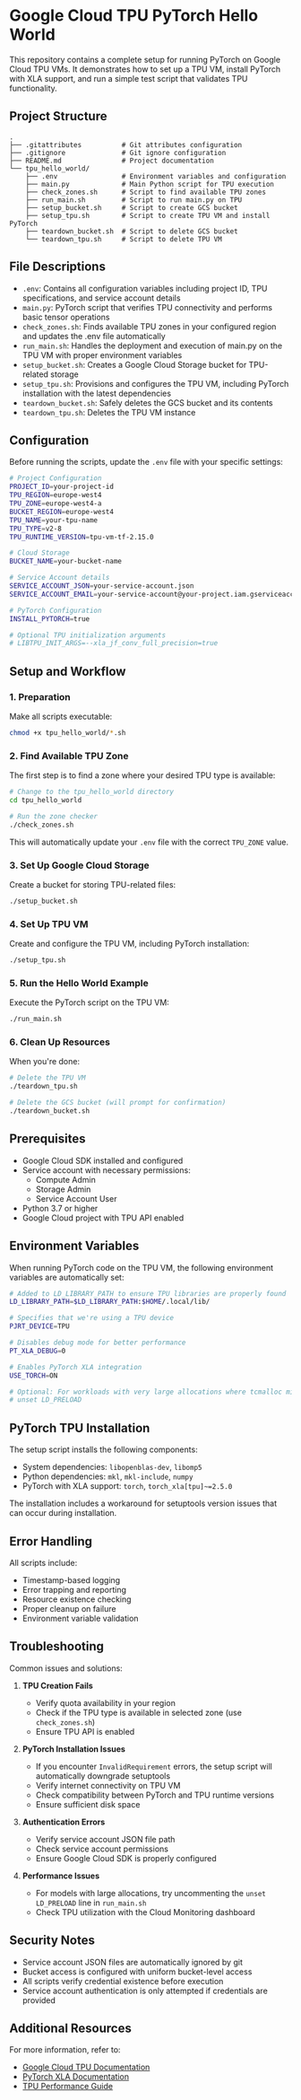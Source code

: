 # Google Cloud TPU PyTorch Hello World

This repository contains a complete setup for running PyTorch on Google Cloud TPU VMs. It demonstrates how to set up a TPU VM, install PyTorch with XLA support, and run a simple test script that validates TPU functionality.

## Project Structure
```
.
├── .gitattributes          # Git attributes configuration
├── .gitignore              # Git ignore configuration
├── README.md               # Project documentation
└── tpu_hello_world/
    ├── .env                # Environment variables and configuration
    ├── main.py             # Main Python script for TPU execution
    ├── check_zones.sh      # Script to find available TPU zones
    ├── run_main.sh         # Script to run main.py on TPU
    ├── setup_bucket.sh     # Script to create GCS bucket
    ├── setup_tpu.sh        # Script to create TPU VM and install PyTorch
    ├── teardown_bucket.sh  # Script to delete GCS bucket
    └── teardown_tpu.sh     # Script to delete TPU VM
```

## File Descriptions

- `.env`: Contains all configuration variables including project ID, TPU specifications, and service account details
- `main.py`: PyTorch script that verifies TPU connectivity and performs basic tensor operations
- `check_zones.sh`: Finds available TPU zones in your configured region and updates the .env file automatically
- `run_main.sh`: Handles the deployment and execution of main.py on the TPU VM with proper environment variables
- `setup_bucket.sh`: Creates a Google Cloud Storage bucket for TPU-related storage
- `setup_tpu.sh`: Provisions and configures the TPU VM, including PyTorch installation with the latest dependencies
- `teardown_bucket.sh`: Safely deletes the GCS bucket and its contents
- `teardown_tpu.sh`: Deletes the TPU VM instance

## Configuration

Before running the scripts, update the `.env` file with your specific settings:

```bash
# Project Configuration
PROJECT_ID=your-project-id
TPU_REGION=europe-west4
TPU_ZONE=europe-west4-a
BUCKET_REGION=europe-west4
TPU_NAME=your-tpu-name
TPU_TYPE=v2-8
TPU_RUNTIME_VERSION=tpu-vm-tf-2.15.0

# Cloud Storage
BUCKET_NAME=your-bucket-name

# Service Account details
SERVICE_ACCOUNT_JSON=your-service-account.json
SERVICE_ACCOUNT_EMAIL=your-service-account@your-project.iam.gserviceaccount.com

# PyTorch Configuration
INSTALL_PYTORCH=true

# Optional TPU initialization arguments
# LIBTPU_INIT_ARGS=--xla_jf_conv_full_precision=true
```

## Setup and Workflow

### 1. Preparation

Make all scripts executable:
```bash
chmod +x tpu_hello_world/*.sh
```

### 2. Find Available TPU Zone

The first step is to find a zone where your desired TPU type is available:

```bash
# Change to the tpu_hello_world directory
cd tpu_hello_world

# Run the zone checker
./check_zones.sh
```

This will automatically update your `.env` file with the correct `TPU_ZONE` value.

### 3. Set Up Google Cloud Storage

Create a bucket for storing TPU-related files:

```bash
./setup_bucket.sh
```

### 4. Set Up TPU VM

Create and configure the TPU VM, including PyTorch installation:

```bash
./setup_tpu.sh
```

### 5. Run the Hello World Example

Execute the PyTorch script on the TPU VM:

```bash
./run_main.sh
```

### 6. Clean Up Resources

When you're done:

```bash
# Delete the TPU VM
./teardown_tpu.sh

# Delete the GCS bucket (will prompt for confirmation)
./teardown_bucket.sh
```

## Prerequisites

- Google Cloud SDK installed and configured
- Service account with necessary permissions:
  - Compute Admin
  - Storage Admin
  - Service Account User
- Python 3.7 or higher
- Google Cloud project with TPU API enabled

## Environment Variables

When running PyTorch code on the TPU VM, the following environment variables are automatically set:

```bash
# Added to LD_LIBRARY_PATH to ensure TPU libraries are properly found
LD_LIBRARY_PATH=$LD_LIBRARY_PATH:$HOME/.local/lib/

# Specifies that we're using a TPU device
PJRT_DEVICE=TPU

# Disables debug mode for better performance
PT_XLA_DEBUG=0

# Enables PyTorch XLA integration
USE_TORCH=ON

# Optional: For workloads with very large allocations where tcmalloc might cause slowdowns
# unset LD_PRELOAD
```

## PyTorch TPU Installation

The setup script installs the following components:

- System dependencies: `libopenblas-dev`, `libomp5`
- Python dependencies: `mkl`, `mkl-include`, `numpy`
- PyTorch with XLA support: `torch`, `torch_xla[tpu]~=2.5.0`

The installation includes a workaround for setuptools version issues that can occur during installation.

## Error Handling

All scripts include:
- Timestamp-based logging
- Error trapping and reporting
- Resource existence checking
- Proper cleanup on failure
- Environment variable validation

## Troubleshooting

Common issues and solutions:

1. **TPU Creation Fails**
   - Verify quota availability in your region
   - Check if the TPU type is available in selected zone (use `check_zones.sh`)
   - Ensure TPU API is enabled

2. **PyTorch Installation Issues**
   - If you encounter `InvalidRequirement` errors, the setup script will automatically downgrade setuptools
   - Verify internet connectivity on TPU VM
   - Check compatibility between PyTorch and TPU runtime versions
   - Ensure sufficient disk space

3. **Authentication Errors**
   - Verify service account JSON file path
   - Check service account permissions
   - Ensure Google Cloud SDK is properly configured

4. **Performance Issues**
   - For models with large allocations, try uncommenting the `unset LD_PRELOAD` line in `run_main.sh`
   - Check TPU utilization with the Cloud Monitoring dashboard

## Security Notes

- Service account JSON files are automatically ignored by git
- Bucket access is configured with uniform bucket-level access
- All scripts verify credential existence before execution
- Service account authentication is only attempted if credentials are provided

## Additional Resources

For more information, refer to:
- [Google Cloud TPU Documentation](https://cloud.google.com/tpu/docs)
- [PyTorch XLA Documentation](https://pytorch.org/xla/)
- [TPU Performance Guide](https://cloud.google.com/tpu/docs/performance-guide)